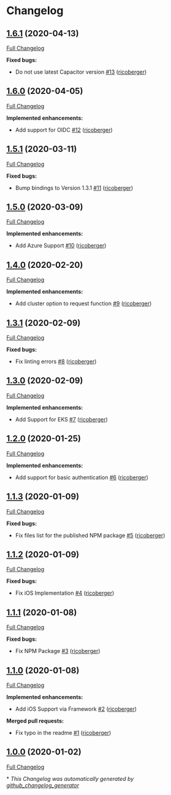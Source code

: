 # Changelog

## [1.6.1](https://github.com/kubenav/kubenav-plugin/tree/1.6.1) (2020-04-13)

[Full Changelog](https://github.com/kubenav/kubenav-plugin/compare/1.6.0...1.6.1)

**Fixed bugs:**

- Do not use latest Capacitor version [\#13](https://github.com/kubenav/kubenav-plugin/pull/13) ([ricoberger](https://github.com/ricoberger))

## [1.6.0](https://github.com/kubenav/kubenav-plugin/tree/1.6.0) (2020-04-05)

[Full Changelog](https://github.com/kubenav/kubenav-plugin/compare/1.5.1...1.6.0)

**Implemented enhancements:**

- Add support for OIDC [\#12](https://github.com/kubenav/kubenav-plugin/pull/12) ([ricoberger](https://github.com/ricoberger))

## [1.5.1](https://github.com/kubenav/kubenav-plugin/tree/1.5.1) (2020-03-11)

[Full Changelog](https://github.com/kubenav/kubenav-plugin/compare/1.5.0...1.5.1)

**Fixed bugs:**

- Bump bindings to Version 1.3.1 [\#11](https://github.com/kubenav/kubenav-plugin/pull/11) ([ricoberger](https://github.com/ricoberger))

## [1.5.0](https://github.com/kubenav/kubenav-plugin/tree/1.5.0) (2020-03-09)

[Full Changelog](https://github.com/kubenav/kubenav-plugin/compare/1.4.0...1.5.0)

**Implemented enhancements:**

- Add Azure Support [\#10](https://github.com/kubenav/kubenav-plugin/pull/10) ([ricoberger](https://github.com/ricoberger))

## [1.4.0](https://github.com/kubenav/kubenav-plugin/tree/1.4.0) (2020-02-20)

[Full Changelog](https://github.com/kubenav/kubenav-plugin/compare/1.3.1...1.4.0)

**Implemented enhancements:**

- Add cluster option to request function [\#9](https://github.com/kubenav/kubenav-plugin/pull/9) ([ricoberger](https://github.com/ricoberger))

## [1.3.1](https://github.com/kubenav/kubenav-plugin/tree/1.3.1) (2020-02-09)

[Full Changelog](https://github.com/kubenav/kubenav-plugin/compare/1.3.0...1.3.1)

**Fixed bugs:**

- Fix linting errors [\#8](https://github.com/kubenav/kubenav-plugin/pull/8) ([ricoberger](https://github.com/ricoberger))

## [1.3.0](https://github.com/kubenav/kubenav-plugin/tree/1.3.0) (2020-02-09)

[Full Changelog](https://github.com/kubenav/kubenav-plugin/compare/1.2.0...1.3.0)

**Implemented enhancements:**

- Add Support for EKS [\#7](https://github.com/kubenav/kubenav-plugin/pull/7) ([ricoberger](https://github.com/ricoberger))

## [1.2.0](https://github.com/kubenav/kubenav-plugin/tree/1.2.0) (2020-01-25)

[Full Changelog](https://github.com/kubenav/kubenav-plugin/compare/1.1.3...1.2.0)

**Implemented enhancements:**

- Add support for basic authentication [\#6](https://github.com/kubenav/kubenav-plugin/pull/6) ([ricoberger](https://github.com/ricoberger))

## [1.1.3](https://github.com/kubenav/kubenav-plugin/tree/1.1.3) (2020-01-09)

[Full Changelog](https://github.com/kubenav/kubenav-plugin/compare/1.1.2...1.1.3)

**Fixed bugs:**

- Fix files list for the published NPM package [\#5](https://github.com/kubenav/kubenav-plugin/pull/5) ([ricoberger](https://github.com/ricoberger))

## [1.1.2](https://github.com/kubenav/kubenav-plugin/tree/1.1.2) (2020-01-09)

[Full Changelog](https://github.com/kubenav/kubenav-plugin/compare/1.1.1...1.1.2)

**Fixed bugs:**

- Fix iOS Implementation [\#4](https://github.com/kubenav/kubenav-plugin/pull/4) ([ricoberger](https://github.com/ricoberger))

## [1.1.1](https://github.com/kubenav/kubenav-plugin/tree/1.1.1) (2020-01-08)

[Full Changelog](https://github.com/kubenav/kubenav-plugin/compare/1.1.0...1.1.1)

**Fixed bugs:**

- Fix NPM Package [\#3](https://github.com/kubenav/kubenav-plugin/pull/3) ([ricoberger](https://github.com/ricoberger))

## [1.1.0](https://github.com/kubenav/kubenav-plugin/tree/1.1.0) (2020-01-08)

[Full Changelog](https://github.com/kubenav/kubenav-plugin/compare/1.0.0...1.1.0)

**Implemented enhancements:**

- Add iOS Support via Framework [\#2](https://github.com/kubenav/kubenav-plugin/pull/2) ([ricoberger](https://github.com/ricoberger))

**Merged pull requests:**

- Fix typo in the readme [\#1](https://github.com/kubenav/kubenav-plugin/pull/1) ([ricoberger](https://github.com/ricoberger))

## [1.0.0](https://github.com/kubenav/kubenav-plugin/tree/1.0.0) (2020-01-02)

[Full Changelog](https://github.com/kubenav/kubenav-plugin/compare/66ee9f125d3053732ce0dda93a7fcdc3edda1c46...1.0.0)



\* *This Changelog was automatically generated by [github_changelog_generator](https://github.com/github-changelog-generator/github-changelog-generator)*
